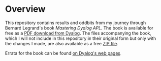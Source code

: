 # Overview

This repository contains results and oddbits from my journey through Bernard
Legrand's book _Mastering Dyalog APL_. The book is available for free as a [PDF
download from
Dyalog](https://www.dyalog.com/uploads/documents/MasteringDyalogAPL.pdf). The
files accompanying the book, which I will not include in this repository in
their original form but only with the changes I made, are also available as a
free [ZIP
file](https://www.dyalog.com/uploads/files/MasteringDyalogAPL_CompanionFiles.zip).

Errata for the book can be found [on Dyalog's web
pages](https://www.dyalog.com/mastering-dyalog-apl-errata.htm).

